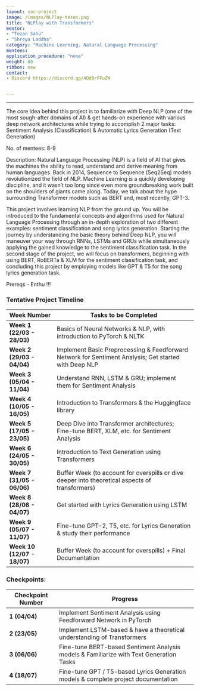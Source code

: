 ```yaml
---
layout: soc-project
image: /images/NLPlay-tezan.png
title: "NLPlay with Transformers"
mentor: 
- "Tezan Sahu"
- "Shreya Laddha"
category: "Machine Learning, Natural Language Processing"
mentees:
application_procedure: "none"
weight: 80
ribbon: new
contact:
- Discord https://discord.gg/4Qd8rFFuZW


---
```


---

The core idea behind this project is to familiarize with Deep NLP (one of the most sough-after domains of AI) & get hands-on experience with various deep network architectures while trying to accomplish 2 major tasks: Sentiment Analysis (Classification) & Automatic Lyrics Generation (Text Generation)

<!--break-->

No. of mentees: 8-9

Description:
Natural Language Processing (NLP) is a field of AI that gives the machines the ability to read, understand and derive meaning from human languages. 
Back in 2014, Sequence to Sequence (Seq2Seq) models revolutionized the field of NLP. Machine Learning is a quickly developing discipline, and it wasn’t too long since even more groundbreaking work built on the shoulders of giants came along. Today, we talk about the hype surrounding Transformer models such as BERT and, most recently, GPT-3. 

This project involves learning NLP from the ground up. You will be introduced to the fundamental concepts and algorithms used for Natural Language Processing through an in-depth exploration of two different examples: sentiment classification and song lyrics generation. Starting the journey by understanding the basic theory behind Deep NLP, you will maneuver your way through RNNs, LSTMs and GRUs while simultaneously applying the gained knowledge to the sentiment classification task. In the second stage of the project, we will focus on transformers, beginning with using BERT, RoBERTa & XLM for the sentiment classification task, and concluding this project by employing models like GPT & T5 for the song lyrics generation task.

Prereqs - Enthu !!!


<!--break-->

### Tentative Project Timeline
<!--break-->

|Week Number  | Tasks to be Completed|
|--- | --- | 
|**Week 1  (22/03 - 28/03)**| Basics of Neural Networks & NLP, with introduction to PyTorch & NLTK |
|**Week 2  (29/03 - 04/04)**| Implement Basic Preprocessing & Feedforward Network for Sentiment Analysis; Get started with Deep NLP |
|**Week 3  (05/04 - 11/04)**| Understand RNN, LSTM & GRU; implement them for Sentiment Analysis |
|**Week 4  (10/05 - 16/05)**| Introduction to Transformers & the Huggingface library |
|**Week 5  (17/05 - 23/05)**| Deep Dive into Transformer architectures; Fine-tune BERT, XLM, etc. for Sentiment Analysis |
|**Week 6  (24/05 - 30/05)**| Introduction to Text Generation using Transformers |
|**Week 7  (31/05 - 06/06)**| Buffer Week (to account for overspills or dive deeper into theoretical aspects of transformers) |
|**Week 8  (28/06 - 04/07)**| Get started with Lyrics Generation using LSTM |
|**Week 9  (05/07 - 11/07)**| Fine-tune GPT-2, T5, etc. for Lyrics Generation & study their performance |
|**Week 10 (12/07 - 18/07)**| Buffer Week (to account for overspills) + Final Documentation |

### Checkpoints:
<!--break-->

|Checkpoint Number  | Progress|
|--- | --- | 
|**1 (04/04)**| Implement Sentiment Analysis using Feedforward Network in PyTorch|
|**2 (23/05)**| Implement LSTM-based & have a theoretical understanding of Transformers |
|**3 (06/06)**| Fine-tune BERT-based Sentiment Analysis models & Familiarize with Text Generation Tasks|
|**4 (18/07)**| Fine-tune GPT / T5-based Lyrics Generation models & complete project documentation|

<!--break-->
